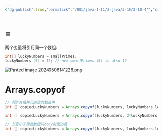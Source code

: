 ```yaml
---
{"dg-publish":true,"permalink":"/001/java-1-11/3-java/3-10/3-10-4/","created":"2024-05-06T14:09:09.875+08:00","updated":"2024-06-01T10:44:55.384+08:00"}
---
```


# =

两个变量将引用同一个数组:

```java
int[] luckyNumbers = smallPrimes;
luckyNumbers [5] = 12; // now smallPrimes (5] is also 12
```

![Pasted image 20240506141226.png](/img/user/$/$Sys999%20Attachment/Pasted%20image%2020240506141226.png)
# Arrays.copyof

```java
// 将所有值拷贝的信的数组中
int [] copiedLuckyNumbers = Arrays.copyof(luckyNumbers, luckyNumbers.length);

int [] copiedLuckyNumbers = Arrays.copyof(luckyNumbers, 2*luckyNumbers.length);

// 长度小于原始数组只copy前面的值
int [] copiedLuckyNumbers = Arrays.copyof(luckyNumbers, luckyNumbers.length-1);
```